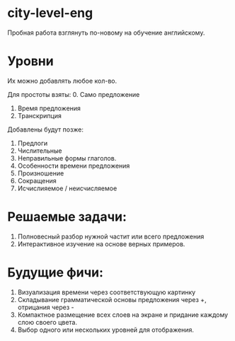 # city-level-eng
Пробная работа взглянуть по-новому на обучение английскому. 


# Уровни
Их можно добавлять любое кол-во.

Для простоты взяты:
0. Само предложение
1. Время предложения
2. Транскрипция

Добавлены будут позже:
1. Предлоги
2. Числительные
3. Неправильные формы глаголов.
4. Особенности времени предложения
5. Произношение
6. Сокращения
7. Исчислияемое / неисчисляемое 

# Решаемые задачи:
1. Полновесный разбор нужной частит или всего предложения
2. Интерактивное изучение на основе верных примеров.

# Будущие фичи:
1. Визуализация времени через соответствующую картинку
2. Складывание грамматической основы предложения через +, отрицания через -
3. Компактное размещение всех слоев на экране и придание каждому слою своего цвета.
4. Выбор одного или нескольких уровней для отображения.
